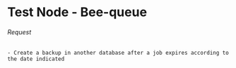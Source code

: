 # Test Node - Bee-queue

###### Request

	- Create a backup in another database after a job expires according to the date indicated

